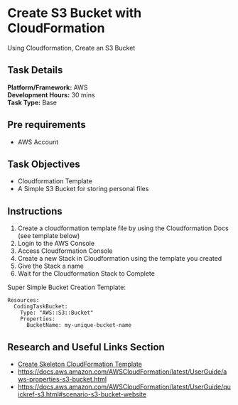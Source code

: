 # Create S3 Bucket with CloudFormation

Using Cloudformation, Create an S3 Bucket
      
## Task Details  
**Platform/Framework:** AWS  
**Development Hours:** 30 mins  
**Task Type:** Base  
    
## Pre requirements
* AWS Account
 
## Task Objectives
* Cloudformation Template
* A Simple S3 Bucket for storing personal files
 
## Instructions
1. Create a cloudformation template file by using the Cloudformation Docs (see template below)
1. Login to the AWS Console
1. Access Cloudformation Console
1. Create a new Stack in Cloudformation using the template you created
1. Give the Stack a name
1. Wait for the Cloudformation Stack to Complete

Super Simple Bucket Creation Template:
```AWSTemplateFormatVersion: 2010-09-09
Resources:
  CodingTaskBucket:
    Type: "AWS::S3::Bucket"
    Properties: 
      BucketName: my-unique-bucket-name
```

## Research and Useful Links Section
- [Create Skeleton CloudFormation Template](/aws/create-skeleton-cloud-formation-template)
- https://docs.aws.amazon.com/AWSCloudFormation/latest/UserGuide/aws-properties-s3-bucket.html
- https://docs.aws.amazon.com/AWSCloudFormation/latest/UserGuide/quickref-s3.html#scenario-s3-bucket-website
